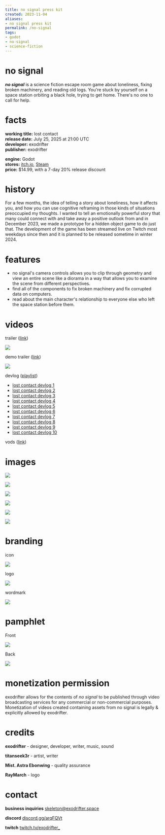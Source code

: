```yaml
---
title: no signal press kit
created: 2023-11-04
aliases:
- no signal press kit
permalink: /no-signal
tags:
- godot
- no-signal
- science-fiction
---
```


# no signal

_**no signal**_ is a science fiction escape room game about loneliness, fixing broken machinery, and reading old logs. You're stuck by yourself on a space station orbiting a black hole, trying to get home. There's no one to call for help.

# facts

<div class="flex">
<div style="flex-grow: 1">

**working title:** lost contact<br/>
**release date:** July 25, 2025 at 21:00 UTC<br/>
**developer:** exodrifter<br/>
**publisher:** exodrifter<br/>

</div>
<div style="flex-grow: 1">

**engine:** Godot<br/>
**stores:** [itch.io](https://exodrifter.itch.io/lost-contact), [Steam](https://store.steampowered.com/app/2840590/no_signal)<br/>
**price:** $14.99, with a 7-day 20% release discount<br/>

</div>
</div>

# history

For a few months, the idea of telling a story about loneliness, how it affects you, and how you can use cognitive reframing in those kinds of situations preoccupied my thoughts. I wanted to tell an emotionally powerful story that many could connect with and take away a positive outlook from and in December 2023, we made a prototype for a hidden object game to do just that. The development of the game has been streamed live on Twitch most weekdays since then and it is planned to be released sometime in winter 2024.

# features

- no signal's camera controls allows you to clip through geometry and view an entire scene like a diorama in a way that allows you to examine the scene from different perspectives.
- find all of the components to fix broken machinery and fix corrupted data on computers.
- read about the main character's relationship to everyone else who left the space station before them.

# videos

trailer ([link](https://www.youtube.com/watch?v=zvTReqELJUI))

![](https://www.youtube.com/watch?v=zvTReqELJUI)


demo trailer ([link](https://www.youtube.com/watch?v=Ed8CmFCwBzI))

![](https://www.youtube.com/watch?v=Ed8CmFCwBzI)

devlog ([playlist](https://www.youtube.com/playlist?list=PLd8SaP0bJwZK-WMlO0YxpJi3ZRxAqq2Ap))
- [lost contact devlog 1](../blog/20231224031713.md)
- [lost contact devlog 2](../blog/20231231003839.md)
- [lost contact devlog 3](../blog/20240106154120.md)
- [lost contact devlog 4](../blog/20240114134443.md)
- [lost contact devlog 5](../blog/20240120223842.md)
- [lost contact devlog 6](../blog/20240128044819.md)
- [lost contact devlog 7](../blog/20240204054934.md)
- [lost contact devlog 8](../blog/20240212031904.md)
- [lost contact devlog 9](../blog/20240221200148.md)
- [lost contact devlog 10](../blog/20240225175931.md)

vods ([link](https://vods.exodrifter.space/tag/lost-contact/))

# images

![](no-signal/screen-1.png)

![](no-signal/screen-2.png)

![](no-signal/screen-3.png)

![](no-signal/screen-4.png)

![](no-signal/screen-5.png)

![](no-signal/screen-6.png)

# branding

icon

![](no-signal/icon.svg)

logo

![](no-signal/logo.svg)

wordmark

![](no-signal/wordmark.png)

# pamphlet

Front

![](no-signal/pamphlet-front.png)

Back

![](no-signal/pamphlet-back.png)

# monetization permission

exodrifter allows for the contents of _no signal_ to be published through video broadcasting services for any commercial or non-commercial purposes. Monetization of videos created containing assets from no signal is legally & explicitly allowed by exodrifter.

# credits

**exodrifter** - designer, developer, writer, music, sound

**titanseek3r** - artist, writer

**Mist. Astra Ebonwing** - quality assurance

**RayMarch** - logo

# contact

**business inquiries** [skeleton@exodrifter.space](mailto:skeleton@exodrifter.space)

**discord** [discord.gg/arqFQVt](https://discord.gg/arqFQVt)

**twitch** [twitch.tv/exodrifter_](https://twitch.tv/exodrifter_)
